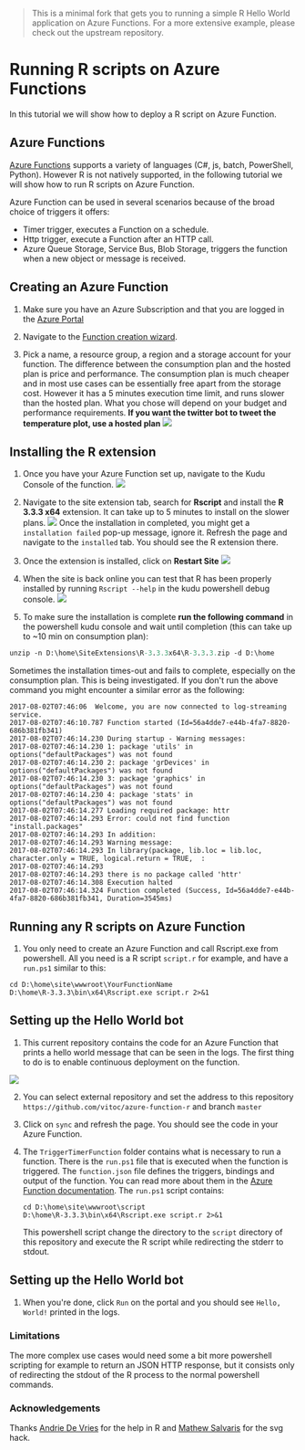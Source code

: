 > This is a minimal fork that gets you to running a simple R Hello World application on Azure Functions. For a more extensive example, please check out the upstream repository.

# Running R scripts on Azure Functions

In this tutorial we will show how to deploy a R script on Azure Function.

## Azure Functions

[Azure Functions](https://azure.microsoft.com/en-us/services/functions/) supports a variety of languages (C#, js, batch, PowerShell, Python). However R is not natively supported, in the following tutorial we will show how to run R scripts on Azure Function.

Azure Function can be used in several scenarios because of the broad choice of triggers it offers:
- Timer trigger, executes a Function on a schedule.
- Http trigger, execute a Function after an HTTP call.
- Azure Queue Storage, Service Bus, Blob Storage, triggers the function when a new object or message is received.

## Creating an Azure Function

1. Make sure you have an Azure Subscription and that you are logged in the [Azure Portal](https://ms.portal.azure.com)

2. Navigate to the [Function creation wizard](https://ms.portal.azure.com/#create/Microsoft.FunctionApp).

3. Pick a name, a resource group, a region and a storage account for your function. The difference between the consumption plan and the hosted plan is price and performance. The consumption plan is much cheaper and in most use cases can be essentially free apart from the storage cost. However it has a 5 minutes execution time limit, and runs slower than the hosted plan. What you chose will depend on your budget and performance requirements. **If you want the twitter bot to tweet the temperature plot, use a hosted plan** ![](./media/0_function_creation.PNG)

## Installing the R extension

1. Once you have your Azure Function set up, navigate to the Kudu Console of the function. ![](./media/1_kudu_console.PNG)

2. Navigate to the site extension tab, search for **Rscript** and install the **R 3.3.3 x64** extension. It can take up to 5 minutes to install on the slower plans. ![](./media/2_install_extension.PNG) Once the installation in completed, you might get a `installation failed` pop-up message, ignore it. Refresh the page and navigate to the `installed` tab. You should see the R extension there.


3. Once the extension is installed, click on **Restart Site** ![](./media/3_restart.PNG)

4. When the site is back online you can test that R has been properly installed by running `Rscript --help` in the kudu powershell debug console.
![](./media/5_successful_deployment.PNG)

5. To make sure the installation is complete **run the following command** in the powershell kudu console and wait until completion (this can take up to ~10 min on consumption plan):

```ps
unzip -n D:\home\SiteExtensions\R-3.3.3x64\R-3.3.3.zip -d D:\home
```

Sometimes the installation times-out and fails to complete, especially on the consumption plan. This is being investigated. If you don't run the above command you might encounter a similar error as the following:

```
2017-08-02T07:46:06  Welcome, you are now connected to log-streaming service.
2017-08-02T07:46:10.787 Function started (Id=56a4dde7-e44b-4fa7-8820-686b381fb341)
2017-08-02T07:46:14.230 During startup - Warning messages:
2017-08-02T07:46:14.230 1: package 'utils' in options("defaultPackages") was not found
2017-08-02T07:46:14.230 2: package 'grDevices' in options("defaultPackages") was not found
2017-08-02T07:46:14.230 3: package 'graphics' in options("defaultPackages") was not found
2017-08-02T07:46:14.230 4: package 'stats' in options("defaultPackages") was not found
2017-08-02T07:46:14.277 Loading required package: httr
2017-08-02T07:46:14.293 Error: could not find function "install.packages"
2017-08-02T07:46:14.293 In addition:
2017-08-02T07:46:14.293 Warning message:
2017-08-02T07:46:14.293 In library(package, lib.loc = lib.loc, character.only = TRUE, logical.return = TRUE,  :
2017-08-02T07:46:14.293 
2017-08-02T07:46:14.293 there is no package called 'httr'
2017-08-02T07:46:14.308 Execution halted
2017-08-02T07:46:14.324 Function completed (Success, Id=56a4dde7-e44b-4fa7-8820-686b381fb341, Duration=3545ms)
```

## Running any R scripts on Azure Function

1. You only need to create an Azure Function and call Rscript.exe from powershell. All you need is a R script `script.r` for example, and have a `run.ps1` similar to this:

```
cd D:\home\site\wwwroot\YourFunctionName
D:\home\R-3.3.3\bin\x64\Rscript.exe script.r 2>&1
```


## Setting up the Hello World bot

1. This current repository contains the code for an Azure Function that prints a hello world message that can be seen in the logs. The first thing to do is to enable continuous deployment on the function. 

![](./media/41_deployment.PNG)

2. You can select external repository and set the address to this repository `https://github.com/vitoc/azure-function-r` and branch `master`

3. Click on `sync` and refresh the page. You should see the code in your Azure Function. 

4. The `TriggerTimerFunction` folder contains what is necessary to run a function. There is the `run.ps1` file that is executed when the function is triggered. The `function.json` file defines the triggers, bindings and output of the function. You can read more about them in the [Azure Function documentation](https://docs.microsoft.com/en-us/azure/azure-functions/). The `run.ps1` script contains:
    ```
    cd D:\home\site\wwwroot\script
    D:\home\R-3.3.3\bin\x64\Rscript.exe script.r 2>&1
    ```
    This powershell script change the directory to the `script` directory of this repository and execute the R script while redirecting the stderr to stdout.

## Setting up the Hello World bot

1. When you're done, click `Run` on the portal and you should see `Hello, World!` printed in the logs.

### Limitations

The more complex use cases would need some a bit more powershell scripting for example to return an JSON HTTP response, but it consists only of redirecting the stdout of the R process to the normal powershell commands.

### Acknowledgements

Thanks [Andrie De Vries](https://github.com/andrie) for the help in R and [Mathew Salvaris](https://github.com/msalvaris) for the svg hack.
